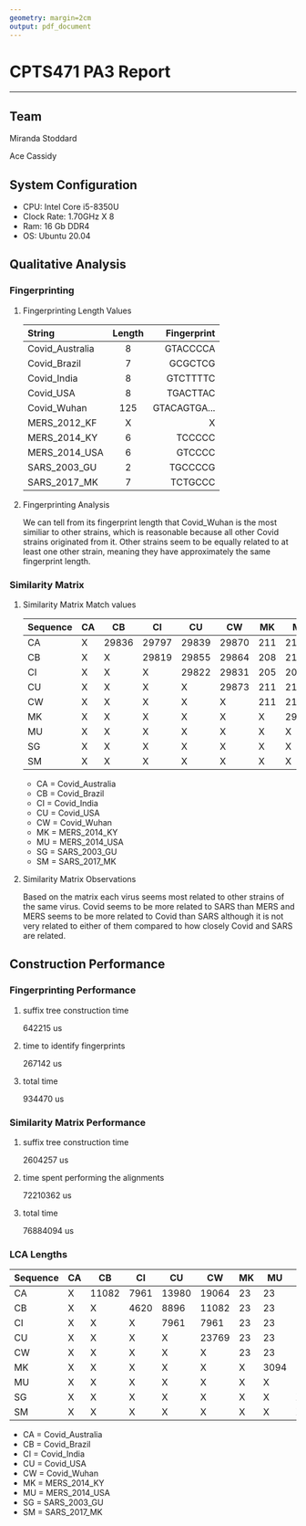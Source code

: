 ```yaml
---
geometry: margin=2cm
output: pdf_document
---
```


# CPTS471 PA3 Report

---

## Team

Miranda Stoddard

Ace Cassidy

## System Configuration

* CPU: Intel Core i5-8350U
* Clock Rate: 1.70GHz X 8
* Ram: 16 Gb DDR4
* OS: Ubuntu 20.04

## Qualitative Analysis

### Fingerprinting

1. Fingerprinting Length Values

    | String          | Length  | Fingerprint |
    |:----------------|:-------:|------------:|
    | Covid_Australia |   8     | GTACCCCA    |
    | Covid_Brazil    |   7     | GCGCTCG     |
    |Covid_India      |   8     | GTCTTTTC    |
    | Covid_USA       |   8     | TGACTTAC    |
    | Covid_Wuhan     |   125   | GTACAGTGA...|
    | MERS_2012_KF    |   X     |     X       |
    | MERS_2014_KY    |   6     | TCCCCC      |
    | MERS_2014_USA   |   6     | GTCCCC      |
    | SARS_2003_GU    |   2     | TGCCCCG     |
    | SARS_2017_MK    |   7     | TCTGCCC     |

2. Fingerprinting Analysis

    We can tell from its fingerprint length that Covid_Wuhan is the most
    similiar to other strains, which is reasonable because all other Covid
    strains originated from it. Other strains seem to be equally
    related to at least one other strain, meaning they have approximately the
    same fingerprint length.

### Similarity Matrix

1. Similarity Matrix Match values

    | Sequence | CA | CB    | CI    | CU    | CW    | MK  | MU    | SG    | SM    |
    |----------|----|-------|-------|-------|-------|-----|-------|-------|-------|
    | CA       | X  | 29836 | 29797 | 29839 | 29870 | 211 | 214   | 11257 | 11302 |
    | CB       | X  | X     | 29819 | 29855 | 29864 | 208 | 211   | 11285 | 11330 |
    | CI       | X  | X     | X     | 29822 | 29831 | 205 | 208   | 11277 | 11318 |
    | CU       | X  | X     | X     | X     | 29873 | 211 | 214   | 11276 | 11321 |
    | CW       | X  | X     | X     | X     | X     | 211 | 214   | 11285 | 11330 |
    | MK       | X  | X     | X     | X     | X     | X   | 29914 | 141   | 141   |
    | MU       | X  | X     | X     | X     | X     | X   | X     | 141   | 141   |
    | SG       | X  | X     | X     | X     | X     | X   | X     | X     | 29592 |
    | SM       | X  | X     | X     | X     | X     | X   | X     | X     | X     |

    * CA = Covid_Australia
    * CB = Covid_Brazil
    * CI = Covid_India
    * CU = Covid_USA
    * CW = Covid_Wuhan
    * MK = MERS_2014_KY
    * MU = MERS_2014_USA
    * SG = SARS_2003_GU
    * SM = SARS_2017_MK

2. Similarity Matrix Observations

    Based on the matrix each virus seems most related to other strains of the
    same virus. Covid seems to be more related to SARS than MERS and MERS seems
    to be more related to Covid than SARS although it is not very related to
    either of them compared to how closely Covid and SARS are related.

## Construction Performance

<!--
Performance:a. Create tables and/or charts to show the runtime results of the code Please break down the runtime into the different components:
Task 1 Fingerprinting performance: suffix tree construction time; time to identify fingerprints; total time for the entire fingerprinting task;
Task 2 Similarity matrix performance: time spent building suffix trees; time spent performing the alignments; total time for the computation of the matrix D.
In addition, for task 2 performance, report the length of the longest common substrings reported for every pair of strings. You can show that too in the form of a table. 
--> 

### Fingerprinting Performance

1. suffix tree construction time

    642215 us

2. time to identify fingerprints

    267142 us

3. total time

    934470 us

### Similarity Matrix Performance

1. suffix tree construction time

    2604257 us

2. time spent performing the alignments

    72210362 us

3. total time

    76884094 us

### LCA Lengths

| Sequence | CA | CB    | CI    | CU    | CW    | MK | MU   | SG  | SM   |
|----------|----|-------|-------|-------|-------|----|------|-----|------|
| CA       | X  | 11082 | 7961  | 13980 | 19064 | 23 | 23   | 104 | 104  |
| CB       | X  | X     | 4620  | 8896  | 11082 | 23 | 23   | 104 | 104  |
| CI       | X  | X     | X     | 7961  | 7961  | 23 | 23   | 104 | 104  |
| CU       | X  | X     | X     | X     | 23769 | 23 | 23   | 104 | 104  |
| CW       | X  | X     | X     | X     | X     | 23 | 23   | 104 | 104  |
| MK       | X  | X     | X     | X     | X     | X  | 3094 | 20  | 20   |
| MU       | X  | X     | X     | X     | X     | X  | X    | 20  | 20   |
| SG       | X  | X     | X     | X     | X     | X  | X    | X   | 7878 |
| SM       | X  | X     | X     | X     | X     | X  | X    | X   | X    |

* CA = Covid_Australia
* CB = Covid_Brazil
* CI = Covid_India
* CU = Covid_USA
* CW = Covid_Wuhan
* MK = MERS_2014_KY
* MU = MERS_2014_USA
* SG = SARS_2003_GU
* SM = SARS_2017_MK
